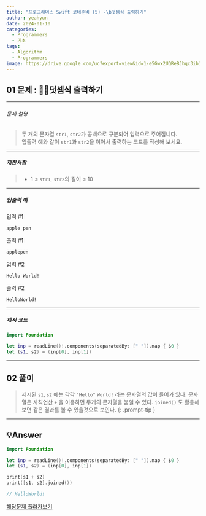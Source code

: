 ```yaml
---
title: "프로그래머스 Swift 코테준비 (5) -\b덧셈식 출력하기"
author: yeahyun
date: 2024-01-10
categories:
  - Programmers
  - 기초
tags:
  - Algorithm
  - Programmers
image: https://drive.google.com/uc?export=view&id=1-e5Gwx2UQReBJhqc3ib1BvoYmKuCatQB
---
```

## 01 문제 : 덧셈식 출력하기

---
###### 문제 설명

>두 개의 문자열 `str1`, `str2`가 공백으로 구분되어 입력으로 주어집니다.  
입출력 예와 같이 `str1`과 `str2`을 이어서 출력하는 코드를 작성해 보세요.

- ---
##### 제한사항
>- 1 ≤ `str1`, `str2`의 길이 ≤ 10

---

##### 입출력 예

입력 #1
```
apple pen
```

출력 #1
```
applepen
```


입력 #2
```
Hello World!
```

출력 #2
```
HelloWorld!
```

---

##### 제시 코드

```swift
import Foundation

let inp = readLine()!.components(separatedBy: [" "]).map { $0 }
let (s1, s2) = (inp[0], inp[1])

```



---

## 02 풀이

>제시된 `s1`, `s2` 에는 각각 `"Hello"`  `World!` 라는 문자열의 값이 들어가 있다.
문자열은 사칙연산 `+` 을 이용하면 두개의 문자열을 붙일 수 있다.
`joined()` 도 활용해보면 같은 결과를 볼 수 있을것으로 보인다.
{: .prompt-tip }


---

## 💡Answer

```swift
import Foundation

let inp = readLine()!.components(separatedBy: [" "]).map { $0 }
let (s1, s2) = (inp[0], inp[1])

print(s1 + s2)
print([s1, s2].joined())

// HelloWorld!
```


[해당문제 풀러가보기](https://school.programmers.co.kr/learn/courses/30/lessons/181946)


